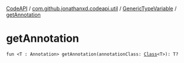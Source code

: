 [CodeAPI](../../index.md) / [com.github.jonathanxd.codeapi.util](../index.md) / [GenericTypeVariable](index.md) / [getAnnotation](.)

# getAnnotation

`fun <T : Annotation> getAnnotation(annotationClass: `[`Class`](http://docs.oracle.com/javase/6/docs/api/java/lang/Class.html)`<T>): T?`